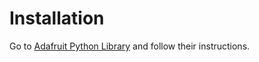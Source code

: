 # Installation

Go to [Adafruit Python Library](https://github.com/adafruit/Adafruit_Python_ADS1X15) and follow their instructions.
